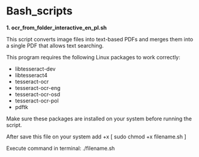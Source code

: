 # Bash\_scripts

**1. ocr_from_folder_interactive_en_pl.sh**

 This script converts image files into text-based PDFs and merges them into a single PDF that allows text searching.

 This program requires the following Linux packages to work correctly:  
 - libtesseract-dev  
 - libtesseract4  
 - tesseract-ocr  
 - tesseract-ocr-eng  
 - tesseract-ocr-osd  
 - tesseract-ocr-pol  
 - pdftk

 Make sure these packages are installed on your system before running the script.

 After save this file on your system add +x \[ sudo chmod +x filename.sh \]

 Execute command in terminal: ./filename.sh
